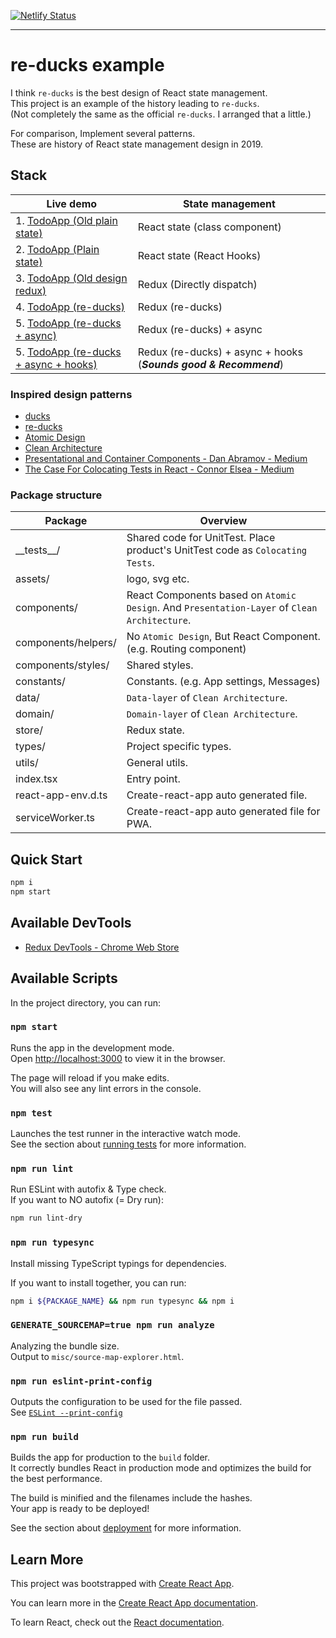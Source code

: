 [![Netlify Status](https://api.netlify.com/api/v1/badges/c2f341fd-8d08-41f4-8a97-622020bd1584/deploy-status)](https://app.netlify.com/sites/focused-bhabha-aa792f/deploys)

---

# re-ducks example

I think `re-ducks` is the best design of React state management.<br>
This project is an example of the history leading to `re-ducks`.<br>
(Not completely the same as the official `re-ducks`. I arranged that a little.)

For comparison, Implement several patterns.<br>
These are history of React state management design in 2019.

## Stack

| Live demo                                                                                            | State management                                                 |
| ---------------------------------------------------------------------------------------------------- | ---------------------------------------------------------------- |
| 1. [TodoApp (Old plain state)](https://re-ducks-example.netlify.com/#/todo-app-old-plain-state)      | React state (class component)                                    |
| 2. [TodoApp (Plain state)](https://re-ducks-example.netlify.com/#/todo-app-plain-state)              | React state (React Hooks)                                        |
| 3. [TodoApp (Old design redux)](https://re-ducks-example.netlify.com/#/todo-app-old-redux)           | Redux (Directly dispatch)                                        |
| 4. [TodoApp (re-ducks)](https://re-ducks-example.netlify.com/#/todo-app-re-ducks)                    | Redux (re-ducks)                                                 |
| 5. [TodoApp (re-ducks + async)](https://re-ducks-example.netlify.com/#/todo-app-async)               | Redux (re-ducks) + async                                         |
| 5. [TodoApp (re-ducks + async + hooks)](https://re-ducks-example.netlify.com/#/todo-app-async-hooks) | Redux (re-ducks) + async + hooks (**_Sounds good & Recommend_**) |

### Inspired design patterns

- [ducks](https://github.com/erikras/ducks-modular-redux)
- [re-ducks](https://github.com/alexnm/re-ducks)
- [Atomic Design](https://patternlab.io/)
- [Clean Architecture](https://blog.cleancoder.com/uncle-bob/2012/08/13/the-clean-architecture.html)
- [Presentational and Container Components - Dan Abramov - Medium](https://medium.com/@dan_abramov/smart-and-dumb-components-7ca2f9a7c7d0)
- [The Case For Colocating Tests in React - Connor Elsea - Medium](https://medium.com/@Connorelsea/the-case-for-colocating-tests-in-react-cef6ea7b4a1a)

### Package structure

| Package             | Overview                                                                                     |
| ------------------- | -------------------------------------------------------------------------------------------- |
| \_\_tests\_\_/      | Shared code for UnitTest. Place product's UnitTest code as `Colocating Tests`.               |
| assets/             | logo, svg etc.                                                                               |
| components/         | React Components based on `Atomic Design`. And `Presentation-Layer` of `Clean Architecture`. |
| components/helpers/ | No `Atomic Design`, But React Component. (e.g. Routing component)                            |
| components/styles/  | Shared styles.                                                                               |
| constants/          | Constants. (e.g. App settings, Messages)                                                     |
| data/               | `Data-layer` of `Clean Architecture`.                                                        |
| domain/             | `Domain-layer` of `Clean Architecture`.                                                      |
| store/              | Redux state.                                                                                 |
| types/              | Project specific types.                                                                      |
| utils/              | General utils.                                                                               |
| index.tsx           | Entry point.                                                                                 |
| react-app-env.d.ts  | Create-react-app auto generated file.                                                        |
| serviceWorker.ts    | Create-react-app auto generated file for PWA.                                                |

## Quick Start

```sh
npm i
npm start
```

## Available DevTools

- [Redux DevTools - Chrome Web Store](https://chrome.google.com/webstore/detail/redux-devtools/lmhkpmbekcpmknklioeibfkpmmfibljd)

## Available Scripts

In the project directory, you can run:

### `npm start`

Runs the app in the development mode.<br>
Open <http://localhost:3000> to view it in the browser.

The page will reload if you make edits.<br>
You will also see any lint errors in the console.

### `npm test`

Launches the test runner in the interactive watch mode.<br>
See the section about [running tests](https://facebook.github.io/create-react-app/docs/running-tests) for more information.

### `npm run lint`

Run ESLint with autofix & Type check.<br>
If you want to NO autofix (= Dry run):

```sh
npm run lint-dry
```

### `npm run typesync`

Install missing TypeScript typings for dependencies.

If you want to install together, you can run:

```sh
npm i ${PACKAGE_NAME} && npm run typesync && npm i
```

### `GENERATE_SOURCEMAP=true npm run analyze`

Analyzing the bundle size.<br>
Output to `misc/source-map-explorer.html`.

### `npm run eslint-print-config`

Outputs the configuration to be used for the file passed.<br>
See [`ESLint --print-config`](https://eslint.org/docs/user-guide/command-line-interface#--print-config)

### `npm run build`

Builds the app for production to the `build` folder.<br>
It correctly bundles React in production mode and optimizes the build for the best performance.

The build is minified and the filenames include the hashes.<br>
Your app is ready to be deployed!

See the section about [deployment](https://facebook.github.io/create-react-app/docs/deployment) for more information.

## Learn More

This project was bootstrapped with [Create React App](https://github.com/facebook/create-react-app).

You can learn more in the [Create React App documentation](https://facebook.github.io/create-react-app/docs/getting-started).

To learn React, check out the [React documentation](https://reactjs.org/).
